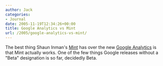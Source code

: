 ```yaml
---
author: Jack
categories:
- Journal
date: 2005-11-19T12:34:26+00:00
title: Google Analytics vs Mint
url: /2005/google-analytics-vs-mint/
---
```


The best thing Shaun Inman's [Mint][1] has over the new [Google Analytics][2] is that Mint actually works. One of the few things Google releases without a "Beta" designation is so far, decidedly Beta.

 [1]: http://www.haveamint.com
 [2]: http://www.google.com/analytics